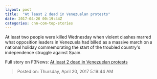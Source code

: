 ```yaml
---
layout: post
title:  "At least 2 dead in Venezuelan protests"
date: 2017-04-20 00:19:44Z
categories: cnn-com-top-stories
---
```


At least two people were killed Wednesday when violent clashes marred what opposition leaders in Venezuela had billed as a massive march on a national holiday commemorating the start of the troubled country's independence struggle against Spain.


Full story on F3News: [At least 2 dead in Venezuelan protests](http://www.f3nws.com/n/ZZFadF)

> Posted on: Thursday, April 20, 2017 5:19:44 AM
